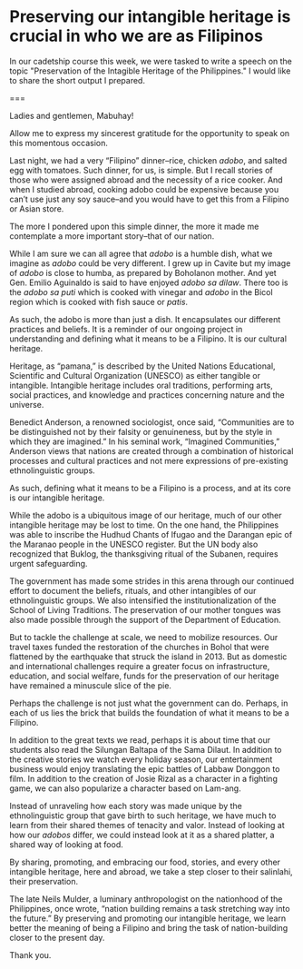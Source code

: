 # Preserving our intangible heritage is crucial in who we are as Filipinos

In our cadetship course this week, we were tasked to write a speech on the topic "Preservation of the Intagible Heritage of the Philippines." I would like to share the short output I prepared.

===

Ladies and gentlemen, Mabuhay!

Allow me to express my sincerest gratitude for the opportunity to speak on this momentous occasion. 

Last night, we had a very “Filipino” dinner–rice, chicken _adobo_, and salted egg with tomatoes. Such dinner, for us, is simple. But I recall stories of those who were assigned abroad and the necessity of a rice cooker. And when I studied abroad, cooking adobo could be expensive because you can’t use just any soy sauce–and you would have to get this from a Filipino or Asian store. 

The more I pondered upon this simple dinner, the more it made me contemplate a more important story–that of our nation. 

While I am sure we can all agree that _adobo_ is a humble dish, what we imagine as _adobo_ could be very different. I grew up in Cavite but my image of _adobo_ is close to humba, as prepared by Boholanon mother. And yet Gen. Emilio Aguinaldo is said to have enjoyed _adobo sa dilaw_. There too is the _adobo sa puti_ which is cooked with vinegar and _adobo_ in the Bicol region which is cooked with fish sauce or _patis_. 

As such, the adobo is more than just a dish. It encapsulates our different practices and beliefs. It is a reminder of our ongoing project in understanding and defining what it means to be a Filipino. It is our cultural heritage. 

Heritage, as “pamana,” is described by the United Nations Educational, Scientific and Cultural Organization (UNESCO) as either tangible or intangible. Intangible heritage includes oral traditions, performing arts, social practices, and knowledge and practices concerning nature and the universe. 

Benedict Anderson, a renowned sociologist, once said, “Communities are to be distinguished not by their falsity or genuineness, but by the style in which they are imagined.” In his seminal work, “Imagined Communities,” Anderson views that nations are created through a combination of historical processes and cultural practices and not mere expressions of pre-existing ethnolinguistic groups.

As such, defining what it means to be a Filipino is a process, and at its core is our intangible heritage. 

While the adobo is a ubiquitous image of our heritage, much of our other intangible heritage may be lost to time. On the one hand, the Philippines was able to inscribe the Hudhud Chants of Ifugao and the Darangan epic of the Maranao people in the UNESCO register. But the UN body also recognized that Buklog, the thanksgiving ritual of the Subanen, requires urgent safeguarding. 

The government has made some strides in this arena through our continued effort to document the beliefs, rituals, and other intangibles of our ethnolinguistic groups. We also intensified the institutionalization of the School of Living Traditions. The preservation of our mother tongues was also made possible through the support of the Department of Education.

But to tackle the challenge at scale, we need to mobilize resources. Our travel taxes funded the restoration of the churches in Bohol that were flattened by the earthquake that struck the island in 2013. But as domestic and international challenges require a greater focus on infrastructure, education, and social welfare, funds for the preservation of our heritage have remained a minuscule slice of the pie.

Perhaps the challenge is not just what the government can do. Perhaps, in each of us lies the brick that builds the foundation of what it means to be a Filipino.

In addition to the great texts we read, perhaps it is about time that our students also read the Silungan Baltapa of the Sama Dilaut. In addition to the creative stories we watch every holiday season, our entertainment business would enjoy translating the epic battles of Labbaw Donggon to film. In addition to the creation of Josie Rizal as a character in a fighting game, we can also popularize a character based on Lam-ang.

Instead of unraveling how each story was made unique by the ethnolinguistic group that gave birth to such heritage, we have much to learn from their shared themes of tenacity and valor. Instead of looking at how our _adobos_ differ, we could instead look at it as a shared platter, a shared way of looking at food.

By sharing, promoting, and embracing our food, stories, and every other intangible heritage, here and abroad, we take a step closer to their salinlahi, their preservation. 

The late Neils Mulder, a luminary anthropologist on the nationhood of the Philippines, once wrote, “nation building remains a task stretching way into the future.” By preserving and promoting our intangible heritage, we learn better the meaning of being a Filipino and bring the task of nation-building closer to the present day.

Thank you.
